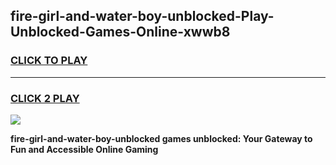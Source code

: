 
## fire-girl-and-water-boy-unblocked-Play-Unblocked-Games-Online-xwwb8
<h3>
<a href="https://premium76.site?title=fire-girl-and-water-boy-unblocked&ref=25A">CLICK TO PLAY</a></h3>
<hr>

<h3>
<a href="https://premium76.site?title=fire-girl-and-water-boy-unblocked&ref=25A">CLICK 2 PLAY</a>
  
</h3>

<a href="https://premium76.site?title=fire-girl-and-water-boy-unblocked&ref=25A"><img src="https://clearcache.store/games.png"></a>


**fire-girl-and-water-boy-unblocked games unblocked: Your Gateway to Fun and Accessible Online Gaming**
